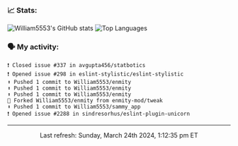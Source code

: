 ### 📈 Stats:
![William5553's GitHub stats](https://github-readme-stats.vercel.app/api?username=william5553&show_icons=true&theme=dark&include_all_commits=true&count_private=true&hide_border=true)
![Top Languages](https://github-readme-stats.vercel.app/api/top-langs/?username=william5553&langs_count=10&layout=compact&theme=dark&include_all_commits=true&count_private=true&hide_border=true)

### 🗣 My activity:
```
❗️ Closed issue #337 in avgupta456/statbotics
❗️ Opened issue #298 in eslint-stylistic/eslint-stylistic
⬆️ Pushed 1 commit to William5553/enmity
⬆️ Pushed 1 commit to William5553/enmity
⬆️ Pushed 1 commit to William5553/enmity
🍴 Forked William5553/enmity from enmity-mod/tweak
⬆️ Pushed 1 commit to William5553/sammy_app
❗️ Opened issue #2288 in sindresorhus/eslint-plugin-unicorn
```

------------
<p align="center">Last refresh: Sunday, March 24th 2024, 1:12:35 pm ET</p>
